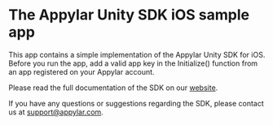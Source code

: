 # The Appylar Unity SDK iOS sample app

This app contains a simple implementation of the Appylar Unity SDK for iOS. Before you run the app, add a valid app key in the Initialize() function from an app registered on your Appylar account.

Please read the full documentation of the SDK on our [website](https://www.appylar.com/documentation/unity/overview/).

If you have any questions or suggestions regarding the SDK, please contact us at [support@appylar.com](mailto:support@appylar.com).

